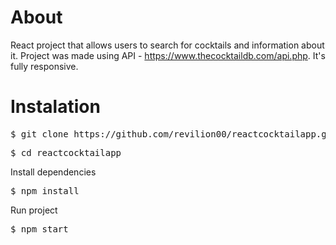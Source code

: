 <h1>About</h1>

React project that allows users to search for cocktails and information about it. Project was made using API - https://www.thecocktaildb.com/api.php. It's fully responsive. 


<h1>Instalation</h1>
<pre>$ git clone https://github.com/revilion00/reactcocktailapp.git</pre>
<pre>$ cd reactcocktailapp</pre>
Install dependencies
<pre>$ npm install</pre>
Run project
<pre>$ npm start</pre>
